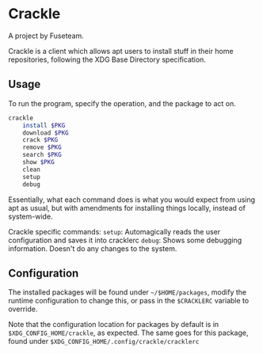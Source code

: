 # Crackle

A project by Fuseteam.

Crackle is a client which allows apt users to install stuff in their home repositories, following the XDG Base Directory specification.
 
## Usage

To run the program, specify the operation, and the package to act on.

```bash
crackle
	install $PKG
	download $PKG
	crack $PKG
	remove $PKG
	search $PKG
	show $PKG
	clean
	setup
	debug
```

Essentially, what each command does is what you would expect from using apt as usual, but with amendments for installing things locally, instead of system-wide.

Crackle specific commands:
`setup`: Automagically reads the user configuration and saves it into cracklerc
`debug`: Shows some debugging information. Doesn't do any changes to the system.

## Configuration

The installed packages will be found under `~/$HOME/packages`, modify the runtime configuration to change this, or pass in the `$CRACKLERC` variable to override.

Note that the configuration location for packages by default is in `$XDG_CONFIG_HOME/crackle`, as expected. The same goes for this package, found under `$XDG_CONFIG_HOME/.config/crackle/cracklerc`


